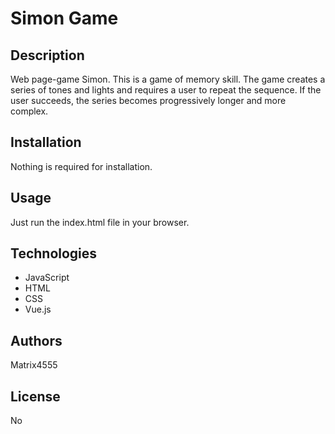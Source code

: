 # Simon Game

## Description

Web page-game Simon. This is a game of memory skill. The game creates a series of tones and lights and requires a user to repeat the sequence. If the user succeeds, the series becomes progressively longer and more complex.

## Installation

Nothing is required for installation.

## Usage

Just run the index.html file in your browser.

## Technologies

- JavaScript
- HTML
- CSS
- Vue.js

## Authors

Matrix4555

## License

No
